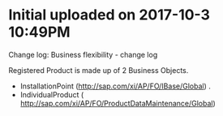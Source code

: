 # Initial uploaded on 2017-10-3 10:49PM

Change log: Business flexibility - change log

Registered Product  is made up of 2 Business Objects.

* InstallationPoint (http://sap.com/xi/AP/FO/IBase/Global) .
* IndividualProduct ( http://sap.com/xi/AP/FO/ProductDataMaintenance/Global)